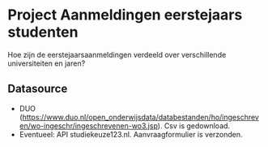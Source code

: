 # Project Aanmeldingen eerstejaars studenten
Hoe zijn de eerstejaarsaanmeldingen verdeeld over verschillende universiteiten
en jaren?

## Datasource
-	DUO (https://www.duo.nl/open_onderwijsdata/databestanden/ho/ingeschreven/wo-ingeschr/ingeschrevenen-wo3.jsp). Csv is gedownload.
-	Eventueel: API studiekeuze123.nl. Aanvraagformulier is verzonden.
